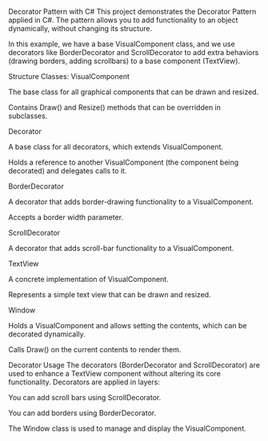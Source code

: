 Decorator Pattern with C#
This project demonstrates the Decorator Pattern applied in C#. The pattern allows you to add functionality to an object dynamically, without changing its structure.

In this example, we have a base VisualComponent class, and we use decorators like BorderDecorator and ScrollDecorator to add extra behaviors (drawing borders, adding scrollbars) to a base component (TextView).

Structure
Classes:
VisualComponent

The base class for all graphical components that can be drawn and resized.

Contains Draw() and Resize() methods that can be overridden in subclasses.

Decorator

A base class for all decorators, which extends VisualComponent.

Holds a reference to another VisualComponent (the component being decorated) and delegates calls to it.

BorderDecorator

A decorator that adds border-drawing functionality to a VisualComponent.

Accepts a border width parameter.

ScrollDecorator

A decorator that adds scroll-bar functionality to a VisualComponent.

TextView

A concrete implementation of VisualComponent.

Represents a simple text view that can be drawn and resized.

Window

Holds a VisualComponent and allows setting the contents, which can be decorated dynamically.

Calls Draw() on the current contents to render them.

Decorator Usage
The decorators (BorderDecorator and ScrollDecorator) are used to enhance a TextView component without altering its core functionality. Decorators are applied in layers:

You can add scroll bars using ScrollDecorator.

You can add borders using BorderDecorator.

The Window class is used to manage and display the VisualComponent.
